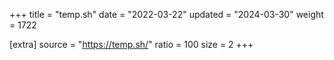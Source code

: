 +++
title = "temp.sh"
date = "2022-03-22"
updated = "2024-03-30"
weight = 1722

[extra]
source = "https://temp.sh/"
ratio = 100
size = 2
+++
